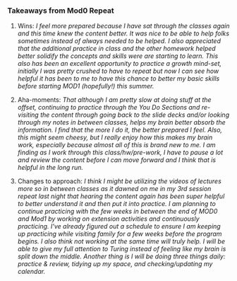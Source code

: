 ### Takeaways from Mod0 Repeat ###

1. Wins:
*I feel more prepared because I have sat through the classes again and this time knew the content better. It was nice to be able to help folks sometimes instead of always needed to be helped. I also appreciated that the additional practice in class and the other homework helped better solidify the concepts and skills were are starting to learn. This also has been an excellent opportunity to practice a growth mind-set, initially I was pretty crushed to have to repeat but now I can see how helpful it has been to me to have this chance to better my basic skills before starting MOD1 (hopefully!) this summer.*

2. Aha-moments:
*That although I am pretty slow at doing stuff at the offset, continuing to practice through the You Do Sections and re-visiting the content through going back to the slide decks and/or looking through my notes in between classes, helps my brain better absorb the information. I find that the more I do it, the better prepared I feel. Also, this might seem cheesy, but I really enjoy how this makes my brain work, especially because almost all of this is brand new to me. I am finding as I work through this class/hw/pre-work, I have to pause a lot and review the content before I can move forward and I think that is helpful in the long run.*

3. Changes to approach:
*I think I might be utilizing the videos of lectures more so in between classes as it dawned on me in my 3rd session repeat last night that hearing the content again has been super helpful to better understand it and then put it into practice. I am planning to continue practicing with the few weeks in between the end of MOD0 and Mod1 by working on extension activities and continuously practicing. I've already figured out a schedule to ensure I am keeping up practicing while visiting family for a few weeks before the program begins. I also think not working at the same time will truly help. I will be able to give my full attention to Turing instead of feeling like my brain is split down the middle. Another thing is I will be doing three things daily: practice & review, tidying up my space, and checking/updating my calendar.*  
